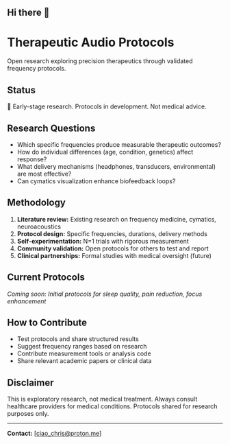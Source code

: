 ## Hi there 👋

# Therapeutic Audio Protocols

Open research exploring precision therapeutics through validated frequency protocols.

## Status
🚧 Early-stage research. Protocols in development. Not medical advice.

## Research Questions
- Which specific frequencies produce measurable therapeutic outcomes?
- How do individual differences (age, condition, genetics) affect response?
- What delivery mechanisms (headphones, transducers, environmental) are most effective?
- Can cymatics visualization enhance biofeedback loops?

## Methodology
1. **Literature review:** Existing research on frequency medicine, cymatics, neuroacoustics
2. **Protocol design:** Specific frequencies, durations, delivery methods
3. **Self-experimentation:** N=1 trials with rigorous measurement
4. **Community validation:** Open protocols for others to test and report
5. **Clinical partnerships:** Formal studies with medical oversight (future)

## Current Protocols
*Coming soon: Initial protocols for sleep quality, pain reduction, focus enhancement*

## How to Contribute
- Test protocols and share structured results
- Suggest frequency ranges based on research
- Contribute measurement tools or analysis code
- Share relevant academic papers or clinical data

## Disclaimer
This is exploratory research, not medical treatment. Always consult healthcare 
providers for medical conditions. Protocols shared for research purposes only.

---

**Contact:** [ciao_chris@proton.me]
